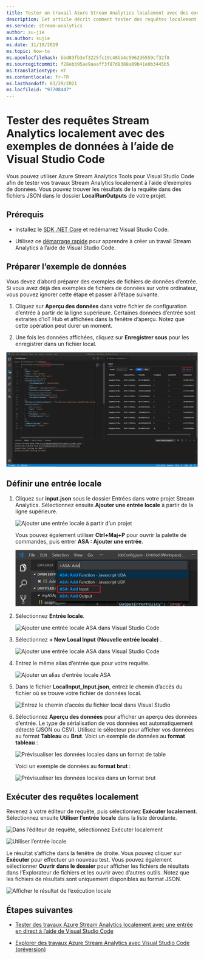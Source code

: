 ```yaml
---
title: Tester un travail Azure Stream Analytics localement avec des exemples de données à l’aide de Visual Studio Code
description: Cet article décrit comment tester des requêtes localement avec des exemples de données à l’aide d’Azure Stream Analytics Tools pour Visual Studio Code.
ms.service: stream-analytics
author: su-jie
ms.author: sujie
ms.date: 11/10/2019
ms.topic: how-to
ms.openlocfilehash: bbd83fb3ef3225fc19c48bb4c5962d6559cf32f8
ms.sourcegitcommit: f28ebb95ae9aaaff3f87d8388a09b41e0b3445b5
ms.translationtype: HT
ms.contentlocale: fr-FR
ms.lasthandoff: 03/29/2021
ms.locfileid: "97708447"
---
```

# <a name="test-stream-analytics-queries-locally-with-sample-data-using-visual-studio-code"></a>Tester des requêtes Stream Analytics localement avec des exemples de données à l’aide de Visual Studio Code

Vous pouvez utiliser Azure Stream Analytics Tools pour Visual Studio Code afin de tester vos travaux Stream Analytics localement à l’aide d’exemples de données. Vous pouvez trouver les résultats de la requête dans des fichiers JSON dans le dossier **LocalRunOutputs** de votre projet.

## <a name="prerequisites"></a>Prérequis

* Installez le [SDK .NET Core](https://dotnet.microsoft.com/download) et redémarrez Visual Studio Code.

* Utilisez ce [démarrage rapide](quick-create-visual-studio-code.md) pour apprendre à créer un travail Stream Analytics à l’aide de Visual Studio Code.

## <a name="prepare-sample-data"></a>Préparer l’exemple de données

Vous devez d’abord préparer des exemples de fichiers de données d’entrée. Si vous avez déjà des exemples de fichiers de données sur votre ordinateur, vous pouvez ignorer cette étape et passer à l’étape suivante.

1. Cliquez sur **Aperçu des données** dans votre fichier de configuration d’entrée à partir de la ligne supérieure. Certaines données d’entrée sont extraites d’IoT Hub et affichées dans la fenêtre d’aperçu. Notez que cette opération peut durer un moment.

2. Une fois les données affichées, cliquez sur **Enregistrer sous** pour les enregistrer dans un fichier local.

 ![Aperçu de l’entrée en direct](./media/quick-create-visual-studio-code/preview-live-input.png)

## <a name="define-a-local-input"></a>Définir une entrée locale

1. Cliquez sur **input.json** sous le dossier Entrées dans votre projet Stream Analytics. Sélectionnez ensuite **Ajouter une entrée locale** à partir de la ligne supérieure.

    ![Ajouter une entrée locale à partir d’un projet](./media/quick-create-visual-studio-code/add-input-from-project.png)

    Vous pouvez également utiliser **Ctrl+Maj+P** pour ouvrir la palette de commandes, puis entrer **ASA : Ajouter une entrée**.

   ![Ajouter une entrée Stream Analytics dans VS Code](./media/quick-create-visual-studio-code/add-input.png)

2. Sélectionnez **Entrée locale**.

    ![Ajouter une entrée locale ASA dans Visual Studio Code](./media/vscode-local-run/add-local-input.png)

3. Sélectionnez **+ New Local Input (Nouvelle entrée locale)** .

    ![Ajouter une entrée locale ASA dans Visual Studio Code](./media/vscode-local-run/add-new-local-input.png)

4. Entrez le même alias d’entrée que pour votre requête.

    ![Ajouter un alias d’entrée locale ASA](./media/vscode-local-run/new-local-input-alias.png)

5. Dans le fichier **LocalInput_Input.json**, entrez le chemin d’accès du fichier où se trouve votre fichier de données local.

    ![Entrez le chemin d’accès du fichier local dans Visual Studio](./media/vscode-local-run/local-file-path.png)

6. Sélectionnez **Aperçu des données** pour afficher un aperçu des données d’entrée. Le type de sérialisation de vos données est automatiquement détecté (JSON ou CSV). Utilisez le sélecteur pour afficher vos données au format **Tableau** ou **Brut**. Voici un exemple de données au **format tableau** :

     ![Prévisualiser les données locales dans un format de table](./media/vscode-local-run/local-file-preview-table.png)

    Voici un exemple de données au **format brut** :

    ![Prévisualiser les données locales dans un format brut](./media/vscode-local-run/local-file-preview-raw.png)

## <a name="run-queries-locally"></a>Exécuter des requêtes localement

Revenez à votre éditeur de requête, puis sélectionnez **Exécuter localement**. Sélectionnez ensuite **Utiliser l’entrée locale** dans la liste déroulante.

![Dans l’éditeur de requête, sélectionnez Exécuter localement](./media/vscode-local-run/run-locally.png)

![Utiliser l’entrée locale](./media/vscode-local-run/run-locally-use-local-input.png)

Le résultat s’affiche dans la fenêtre de droite. Vous pouvez cliquer sur **Exécuter** pour effectuer un nouveau test. Vous pouvez également sélectionner **Ouvrir dans le dossier** pour afficher les fichiers de résultats dans l’Explorateur de fichiers et les ouvrir avec d’autres outils. Notez que les fichiers de résultats sont uniquement disponibles au format JSON.

![Afficher le résultat de l’exécution locale](./media/vscode-local-run/run-locally-result.png)

## <a name="next-steps"></a>Étapes suivantes

* [Tester des travaux Azure Stream Analytics localement avec une entrée en direct à l’aide de Visual Studio Code](visual-studio-code-local-run-live-input.md)

* [Explorer des travaux Azure Stream Analytics avec Visual Studio Code (préversion)](visual-studio-code-explore-jobs.md)

